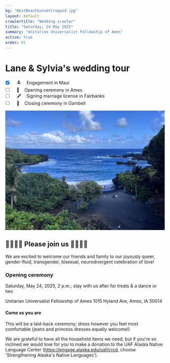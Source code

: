 ```yaml
---
bg: "WestBeachSunsetCropped.jpg"
layout: default
crawlertitle: "Wedding crawler"
title: "Saturday, 24 May 2025"
summary: "Unitarian Universalist Fellowship of Ames"
active: true
order: 01
---
```


# Lane & Sylvia's wedding tour

- [x] &nbsp;&nbsp; 🏝️ &nbsp;&nbsp; Engagement in Maui
- [ ] &nbsp;&nbsp; 🎊 &nbsp;&nbsp; Opening ceremony in Ames
- [ ] &nbsp;&nbsp; 🖋️ &nbsp;&nbsp; Signing marriage license in Fairbanks
- [ ] &nbsp;&nbsp; 🌊 &nbsp;&nbsp; Closing ceremony in Gambell

 ![](/assets/images/MauiBeach.jpg)

## 🏳️‍⚧️🏳️‍⚧️ Please join us 🏳️‍⚧️🏳️‍⚧️

We are excited to welcome our friends and family to our joyously queer, gender-fluid, transgender, bisexual, neurodivergent celebration of love!


### Opening ceremony

Saturday, May 24, 2025, 2 p.m.; stay with us after for treats & a dance or two

Unitarian Universalist Fellowship of Ames
1015 Hyland Ave, Ames, IA 50014


#### Come as you are

This will be a laid-back ceremony; dress however you feel most comfortable (jeans and princess dresses equally welcome!)



We are grateful to have all the household items we need, but if you're so inclined we would love for you to make a donation to the UAF Alaska Native Language Center (https://engage.alaska.edu/uaf/crcd, choose 'Strengthening Alaska's Native Languages').
